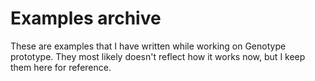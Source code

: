 # Examples archive

These are examples that I have written while working on Genotype prototype. They most likely doesn't reflect how it works now, but I keep them here for reference.
